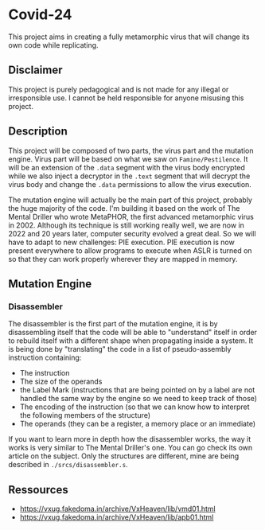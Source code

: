 # Covid-24
This project aims in creating a fully metamorphic virus that will change its own code while replicating.

## Disclaimer

This project is purely pedagogical and is not made for any illegal or irresponsible use. I cannot be held responsible for anyone misusing this project.

## Description

This project will be composed of two parts, the virus part and the mutation engine. Virus part will be based on what we saw on `Famine/Pestilence`. It will be an extension of the `.data` segment with the virus body encrypted while we also inject a decryptor in the `.text` segment that will decrypt the virus body and change the `.data` permissions to allow the virus execution.

The mutation engine will actually be the main part of this project, probably the huge majority of the code. I'm building it based on the work of The Mental Driller who wrote MetaPHOR, the first advanced metamorphic virus in 2002. Although its technique is still working really well, we are now in 2022 and 20 years later, computer security evolved a great deal. So we will have to adapt to new challenges: PIE execution. PIE execution is now present everywhere to allow programs to execute when ASLR is turned on so that they can work properly wherever they are mapped in memory.

## Mutation Engine

### Disassembler

The disassembler is the first part of the mutation engine, it is by disassembling itself that the code will be able to "understand" itself in order to rebuild itself with a different shape when propagating inside a system. It is being done by "translating" the code in a list of pseudo-assembly instruction containing:
- The instruction
- The size of the operands
- the Label Mark (instructions that are being pointed on by a label are not handled the same way by the engine so we need to keep track of those)
- The encoding of the instruction (so that we can know how to interpret the following members of the structure)
- The operands (they can be a register, a memory place or an immediate)

If you want to learn more in depth how the disassembler works, the way it works is very similar to The Mental Driller's one. You can go check its own article on the subject. Only the structures are different, mine are being described in `./srcs/disassembler.s`.

## Ressources

- https://vxug.fakedoma.in/archive/VxHeaven/lib/vmd01.html
- https://vxug.fakedoma.in/archive/VxHeaven/lib/apb01.html